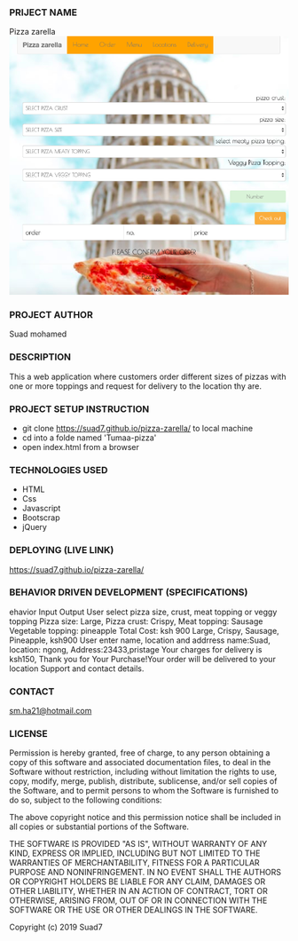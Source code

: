 ### PRIJECT NAME
Pizza zarella
![screenshot](images/screenshot.png)
### PROJECT AUTHOR
Suad mohamed
### DESCRIPTION
This a web application where customers order different sizes of pizzas with one or more toppings and request for delivery to the location thy are.
### PROJECT SETUP INSTRUCTION
- git clone https://suad7.github.io/pizza-zarella/ to local machine
- cd into a folde named 'Tumaa-pizza'
- open index.html from a browser
### TECHNOLOGIES USED
- HTML
- Css
- Javascript
- Bootscrap
- jQuery
### DEPLOYING (LIVE LINK)
https://suad7.github.io/pizza-zarella/
### BEHAVIOR DRIVEN DEVELOPMENT (SPECIFICATIONS)
ehavior	Input	Output
User select pizza size, crust, meat topping or veggy topping	Pizza size: Large, Pizza crust: Crispy, Meat topping: Sausage Vegetable topping: pineapple Total Cost: ksh 900	Large, Crispy, Sausage, Pineapple, ksh900
User enter name, location and addrress	name:Suad, location: ngong, Address:23433,pristage	Your charges for delivery is ksh150, Thank you for Your Purchase!Your order will be delivered to your location
Support and contact details.
### CONTACT 
sm.ha21@hotmail.com
### LICENSE 
Permission is hereby granted, free of charge, to any person obtaining a copy of this software and associated documentation files, to deal in the Software without restriction, including without limitation the rights to use, copy, modify, merge, publish, distribute, sublicense, and/or sell copies of the Software, and to permit persons to whom the Software is furnished to do so, subject to the following conditions:

The above copyright notice and this permission notice shall be included in all copies or substantial portions of the Software.

THE SOFTWARE IS PROVIDED "AS IS", WITHOUT WARRANTY OF ANY KIND, EXPRESS OR IMPLIED, INCLUDING BUT NOT LIMITED TO THE WARRANTIES OF MERCHANTABILITY, FITNESS FOR A PARTICULAR PURPOSE AND NONINFRINGEMENT. IN NO EVENT SHALL THE AUTHORS OR COPYRIGHT HOLDERS BE LIABLE FOR ANY CLAIM, DAMAGES OR OTHER LIABILITY, WHETHER IN AN ACTION OF CONTRACT, TORT OR OTHERWISE, ARISING FROM, OUT OF OR IN CONNECTION WITH THE SOFTWARE OR THE USE OR OTHER DEALINGS IN THE SOFTWARE.

Copyright (c) 2019 Suad7